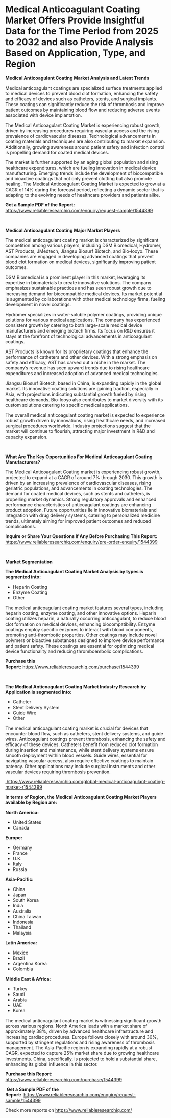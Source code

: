 <p><h1>Medical Anticoagulant Coating Market Offers Provide Insightful Data for the Time Period from 2025 to 2032 and also Provide Analysis Based on Application, Type, and Region</h1></p><p><strong>Medical Anticoagulant Coating Market Analysis and Latest Trends</strong></p>
<p><p>Medical anticoagulant coatings are specialized surface treatments applied to medical devices to prevent blood clot formation, enhancing the safety and efficacy of devices such as catheters, stents, and surgical implants. These coatings can significantly reduce the risk of thrombosis and improve patient outcomes by maintaining blood flow and reducing adverse events associated with device implantation.</p><p>The Medical Anticoagulant Coating Market is experiencing robust growth, driven by increasing procedures requiring vascular access and the rising prevalence of cardiovascular diseases. Technological advancements in coating materials and techniques are also contributing to market expansion. Additionally, growing awareness around patient safety and infection control is propelling demand for coated medical devices.</p><p>The market is further supported by an aging global population and rising healthcare expenditures, which are fueling innovation in medical device manufacturing. Emerging trends include the development of biocompatible and bioactive coatings that not only prevent clotting but also promote healing. The Medical Anticoagulant Coating Market is expected to grow at a CAGR of 14% during the forecast period, reflecting a dynamic sector that is adapting to the evolving needs of healthcare providers and patients alike.</p></p>
<p><strong>Get a Sample PDF of the Report:&nbsp;</strong> <a href="https://www.reliableresearchiq.com/enquiry/request-sample/1544399?utm_campaign=1170&utm_medium=2&utm_source=Github&utm_content=ia&utm_term=01022025&utm_id=medical-anticoagulant-coating">https://www.reliableresearchiq.com/enquiry/request-sample/1544399</a></p>
<p>&nbsp;</p>
<p><strong>Medical Anticoagulant Coating Major Market Players</strong></p>
<p><p>The medical anticoagulant coating market is characterized by significant competition among various players, including DSM Biomedical, Hydromer, AST Products, JMedtech, Jiangsu Biosurf Biotech, and Bio-looyo. These companies are engaged in developing advanced coatings that prevent blood clot formation on medical devices, significantly improving patient outcomes.</p><p>DSM Biomedical is a prominent player in this market, leveraging its expertise in biomaterials to create innovative solutions. The company emphasizes sustainable practices and has seen robust growth due to increasing demand for biocompatible medical devices. Its market potential is augmented by collaborations with other medical technology firms, fueling development in novel coatings.</p><p>Hydromer specializes in water-soluble polymer coatings, providing unique solutions for various medical applications. The company has experienced consistent growth by catering to both large-scale medical device manufacturers and emerging biotech firms. Its focus on R&D ensures it stays at the forefront of technological advancements in anticoagulant coatings.</p><p>AST Products is known for its proprietary coatings that enhance the performance of catheters and other devices. With a strong emphasis on safety and efficacy, AST has carved out a niche in the market. The company’s revenue has seen upward trends due to rising healthcare expenditures and increased adoption of advanced medical technologies.</p><p>Jiangsu Biosurf Biotech, based in China, is expanding rapidly in the global market. Its innovative coating solutions are gaining traction, especially in Asia, with projections indicating substantial growth fueled by rising healthcare demands. Bio-looyo also contributes to market diversity with its custom solutions catering to specific medical applications.</p><p>The overall medical anticoagulant coating market is expected to experience robust growth driven by innovations, rising healthcare needs, and increased surgical procedures worldwide. Industry projections suggest that the market will continue to flourish, attracting major investment in R&D and capacity expansion.</p></p>
<p>&nbsp;</p>
<p><strong>What Are The Key Opportunities For Medical Anticoagulant Coating Manufacturers?</strong></p>
<p><p>The Medical Anticoagulant Coating market is experiencing robust growth, projected to expand at a CAGR of around 7% through 2030. This growth is driven by an increasing prevalence of cardiovascular diseases, rising geriatric populations, and advancements in coating technologies. The demand for coated medical devices, such as stents and catheters, is propelling market dynamics. Strong regulatory approvals and enhanced performance characteristics of anticoagulant coatings are enhancing product adoption. Future opportunities lie in innovative biomaterials and integration with drug delivery systems, catering to personalized medicine trends, ultimately aiming for improved patient outcomes and reduced complications.</p></p>
<p><strong>Inquire or Share Your Questions If Any Before Purchasing This Report:</strong> <a href="https://www.reliableresearchiq.com/enquiry/pre-order-enquiry/1544399?utm_campaign=1170&utm_medium=2&utm_source=Github&utm_content=ia&utm_term=01022025&utm_id=medical-anticoagulant-coating">https://www.reliableresearchiq.com/enquiry/pre-order-enquiry/1544399</a></p>
<p>&nbsp;</p>
<p><strong>Market Segmentation</strong></p>
<p><strong>The Medical Anticoagulant Coating Market Analysis by types is segmented into:</strong></p>
<p><ul><li>Heparin Coating</li><li>Enzyme Coating</li><li>Other</li></ul></p>
<p><p>The medical anticoagulant coating market features several types, including heparin coating, enzyme coating, and other innovative options. Heparin coating utilizes heparin, a naturally occurring anticoagulant, to reduce blood clot formation on medical devices, enhancing biocompatibility. Enzyme coatings employ specific enzymes to interact with blood components, promoting anti-thrombotic properties. Other coatings may include novel polymers or bioactive substances designed to improve device performance and patient safety. These coatings are essential for optimizing medical device functionality and reducing thromboembolic complications.</p></p>
<p><strong>Purchase this Report:&nbsp;</strong><a href="https://www.reliableresearchiq.com/purchase/1544399?utm_campaign=1170&utm_medium=2&utm_source=Github&utm_content=ia&utm_term=01022025&utm_id=medical-anticoagulant-coating">https://www.reliableresearchiq.com/purchase/1544399</a></p>
<p>&nbsp;</p>
<p><strong>The Medical Anticoagulant Coating Market Industry Research by Application is segmented into:</strong></p>
<p><ul><li>Catheter</li><li>Stent Delivery System</li><li>Guide Wire</li><li>Other</li></ul></p>
<p><p>The medical anticoagulant coating market is crucial for devices that encounter blood flow, such as catheters, stent delivery systems, and guide wires. Anticoagulant coatings prevent thrombosis, enhancing the safety and efficacy of these devices. Catheters benefit from reduced clot formation during insertion and maintenance, while stent delivery systems ensure smooth deployment within blood vessels. Guide wires, essential for navigating vascular access, also require effective coatings to maintain patency. Other applications may include surgical instruments and other vascular devices requiring thrombosis prevention.</p></p>
<p><a href="https://www.reliableresearchiq.com/global-medical-anticoagulant-coating-market-r1544399?utm_campaign=1170&utm_medium=2&utm_source=Github&utm_content=ia&utm_term=01022025&utm_id=medical-anticoagulant-coating">&nbsp;https://www.reliableresearchiq.com/global-medical-anticoagulant-coating-market-r1544399</a></p>
<p><strong>In terms of Region, the Medical Anticoagulant Coating Market Players available by Region are:</strong></p>
<p>
    <p> <strong> North America: </strong>
        <ul>
            <li>United States</li>
            <li>Canada</li>
        </ul>
        </p> 
    <p> <strong> Europe: </strong>
        <ul>
            <li>Germany</li>
            <li>France</li>
            <li>U.K.</li>
            <li>Italy</li>
            <li>Russia</li>
        </ul>
        </p> 
    <p> <strong> Asia-Pacific: </strong>
        <ul>
            <li>China</li>
            <li>Japan</li>
            <li>South Korea</li>
            <li>India</li>
            <li>Australia</li>
            <li>China Taiwan</li>
            <li>Indonesia</li>
            <li>Thailand</li>
            <li>Malaysia</li>
        </ul>
        </p> 
    <p> <strong> Latin America: </strong>
        <ul>
            <li>Mexico</li>
            <li>Brazil</li>
            <li>Argentina Korea</li>
            <li>Colombia</li>
        </ul>
        </p> 
    <p> <strong> Middle East & Africa: </strong>
        <ul>
            <li>Turkey</li>
            <li>Saudi</li>
            <li>Arabia</li>
            <li>UAE</li>
            <li>Korea</li>
        </ul>
    </p>
    </p>
<p><p>The medical anticoagulant coating market is witnessing significant growth across various regions. North America leads with a market share of approximately 38%, driven by advanced healthcare infrastructure and increasing cardiac procedures. Europe follows closely with around 30%, supported by stringent regulations and rising awareness of thrombosis management. The Asia-Pacific region is expanding rapidly at a robust CAGR, expected to capture 25% market share due to growing healthcare investments. China, specifically, is projected to hold a substantial share, enhancing its global influence in this sector.</p></p>
<p><strong>Purchase this Report: </strong><a href="https://www.reliableresearchiq.com/purchase/1544399?utm_campaign=1170&utm_medium=2&utm_source=Github&utm_content=ia&utm_term=01022025&utm_id=medical-anticoagulant-coating">https://www.reliableresearchiq.com/purchase/1544399</a></p>
<p>&nbsp;<strong>Get a Sample PDF of the Report:&nbsp;&nbsp;</strong><a href="https://www.reliableresearchiq.com/enquiry/request-sample/1544399?utm_campaign=1170&utm_medium=2&utm_source=Github&utm_content=ia&utm_term=01022025&utm_id=medical-anticoagulant-coating">https://www.reliableresearchiq.com/enquiry/request-sample/1544399</a></p>
<p><strong></strong></p>
<p>Check more reports on <a href="https://www.reliableresearchiq.com/?utm_campaign=1170&utm_medium=2&utm_source=Github&utm_content=ia&utm_term=01022025&utm_id=medical-anticoagulant-coating">https://www.reliableresearchiq.com/</a></p>